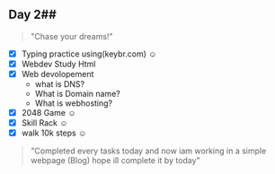 ## Day 2##
>"Chase your dreams!"
- [x] Typing practice using(keybr.com) ☺
- [x] Webdev Study Html 
- [x] Web devolopement
     - what is DNS?
     - What is Domain name?
     - What is webhosting?
- [x] 2048 Game ☺
- [x] Skill Rack ☺
- [x] walk 10k steps ☺
>"Completed every tasks today and now iam working in a simple webpage (Blog) hope ill complete it by today"